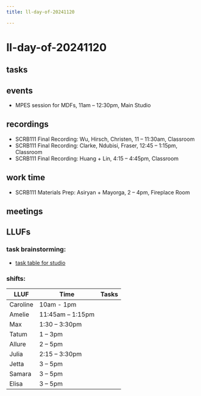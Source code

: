 ```yaml
---
title: ll-day-of-20241120

---
```


# ll-day-of-20241120

## tasks

## events
* MPES session for MDFs, 11am – 12:30pm, Main Studio

## recordings
* SCRB111 Final Recording: Wu, Hirsch, Christen, 11 – 11:30am, Classroom
* SCRB111 Final Recording: Clarke, Ndubisi, Fraser, 12:45 – 1:15pm, Classroom
* SCRB111 Final Recording: Huang + Lin, 4:15 – 4:45pm, Classroom

## work time
* SCRB111 Materials Prep: Asiryan + Mayorga, 2 – 4pm, Fireplace Room

## meetings


## LLUFs
### task brainstorming:
* [task table for studio](https://airtable.com/appN3NB28TdhG2S7x/tblHsMq7e2MwOiqsd/viwAYqLBckEODBII1?blocks=hide)

### shifts:

| LLUF      | Time             | Tasks           |
| --------- |------------------|-----------------|
| Caroline | 10am - 1pm | |
| Amelie    | 11:45am – 1:15pm |                 |
| Max       | 1:30 – 3:30pm    |                 |
| Tatum     | 1 – 3pm          |                 |
| Allure    | 2 – 5pm          |                 |
| Julia     | 2:15 – 3:30pm    |                 |
| Jetta     | 3 – 5pm          |                 |
| Samara    | 3 – 5pm          |                 |
| Elisa     | 3 – 5pm          |                 |
